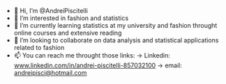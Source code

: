 - 👋 Hi, I’m @AndreiPiscitelli
- 👀 I’m interested in fashion and statistics
- 🌱 I’m currently learning statistics at my university and fashion throught online courses and extensive reading
- 💞️ I’m looking to collaborate on data analysis and statistical applications related to fashion
- 📫 You can reach me throught those links:
      -> Linkedin: www.linkedin.com/in/andrei-piscitelli-857032100
                 -> email: andreipisci@hotmail.com
